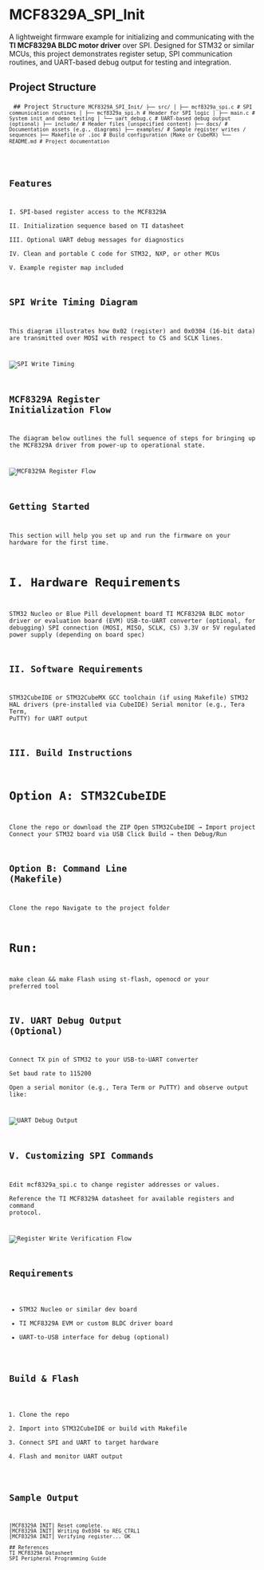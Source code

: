 # MCF8329A_SPI_Init
A lightweight firmware example for initializing and communicating with the **TI MCF8329A BLDC motor driver** over SPI. Designed for STM32 or similar MCUs, this project demonstrates register setup, SPI communication routines, and UART-based debug output for testing and integration.

## Project Structure
<pre lang="markdown"> <code>## Project Structure <code>MCF8329A_SPI_Init/ ├── src/ │ ├── mcf8329a_spi.c # SPI communication routines │ ├── mcf8329a_spi.h # Header for SPI logic │ ├── main.c # System init and demo testing │ └── uart_debug.c # UART-based debug output (optional) ├── include/ # Header files (unspecified content) ├── docs/ # Documentation assets (e.g., diagrams) ├── examples/ # Sample register writes / sequences ├── Makefile or .ioc # Build configuration (Make or CubeMX) └── README.md # Project documentation</code> </pre>

## Features
I. SPI-based register access to the MCF8329A  
II. Initialization sequence based on TI datasheet  
III. Optional UART debug messages for diagnostics  
IV. Clean and portable C code for STM32, NXP, or other MCUs  
V. Example register map included

## SPI Write Timing Diagram

This diagram illustrates how 0x02 (register) and 0x0304 (16-bit data) are transmitted over MOSI with respect to CS and SCLK lines.

![SPI Write Timing](docs/mcf8329a_spi_write_timing.png)

## MCF8329A Register Initialization Flow

The diagram below outlines the full sequence of steps for bringing up the MCF8329A driver from power-up to operational state.

![MCF8329A Register Flow](docs/MCF8329A_REGISTER_FLOW.png)

## Getting Started
This section will help you set up and run the firmware on your hardware for the first time.
# I. Hardware Requirements
STM32 Nucleo or Blue Pill development board
TI MCF8329A BLDC motor driver or evaluation board (EVM)
USB-to-UART converter (optional, for debugging)
SPI connection (MOSI, MISO, SCLK, CS)
3.3V or 5V regulated power supply (depending on board spec)

## II. Software Requirements
STM32CubeIDE or STM32CubeMX
GCC toolchain (if using Makefile)
STM32 HAL drivers (pre-installed via CubeIDE)
Serial monitor (e.g., Tera Term, PuTTY) for UART output

## III. Build Instructions
# Option A: STM32CubeIDE
Clone the repo or download the ZIP
Open STM32CubeIDE → Import project
Connect your STM32 board via USB
Click Build → then Debug/Run
## Option B: Command Line (Makefile)
Clone the repo
Navigate to the project folder
# Run:
make clean && make
Flash using st-flash, openocd or your preferred tool

## IV. UART Debug Output (Optional)
Connect TX pin of STM32 to your USB-to-UART converter  
Set baud rate to 115200  
Open a serial monitor (e.g., Tera Term or PuTTY) and observe output like:

![UART Debug Output](docs/uart_debug_output.png)

## V. Customizing SPI Commands
Edit mcf8329a_spi.c to change register addresses or values.  
Reference the TI MCF8329A datasheet for available registers and command protocol.

![Register Write Verification Flow](docs/Verifying_Register_Writes.png)

## Requirements
- STM32 Nucleo or similar dev board  
- TI MCF8329A EVM or custom BLDC driver board  
- UART-to-USB interface for debug (optional)

## Build & Flash
1. Clone the repo  
2. Import into STM32CubeIDE or build with Makefile  
3. Connect SPI and UART to target hardware  
4. Flash and monitor UART output

## Sample Output
```text
[MCF8329A INIT] Reset complete.
[MCF8329A INIT] Writing 0x0304 to REG_CTRL1
[MCF8329A INIT] Verifying register... OK

## References
TI MCF8329A Datasheet
SPI Peripheral Programming Guide

